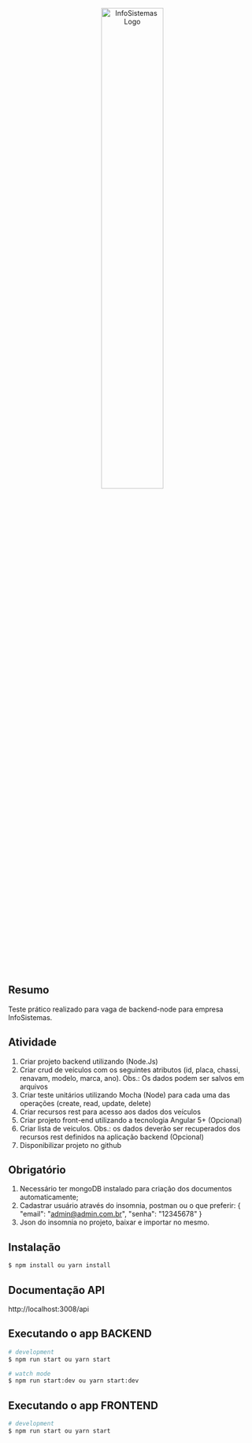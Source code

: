 <p align="center">
  <a href="https://user-images.githubusercontent.com/49397996/188907876-43346ace-bc3f-45b8-b127-67571da118df.png" target="blank"><img src="https://user-images.githubusercontent.com/49397996/188907876-43346ace-bc3f-45b8-b127-67571da118df.png" width="50%" alt="InfoSistemas Logo" /></a>
</p>

## Resumo
Teste prático realizado para vaga de backend-node para empresa InfoSistemas.


## Atividade

1. Criar projeto backend utilizando (Node.Js)
2. Criar crud de veículos com os seguintes atributos (id, placa, chassi, renavam, modelo, marca, ano). Obs.: Os dados podem ser salvos em arquivos
3. Criar teste unitários utilizando Mocha (Node) para cada uma das operações (create, read, update, delete)
4. Criar recursos rest para acesso aos dados dos veículos
5. Criar projeto front-end utilizando a tecnologia Angular 5+ (Opcional)
6. Criar lista de veiculos. Obs.: os dados deverão ser recuperados dos recursos rest definidos na aplicação backend (Opcional)
7. Disponibilizar projeto no github

## Obrigatório
1. Necessário ter mongoDB instalado para criação dos documentos automaticamente;
2. Cadastrar usuário através do insomnia, postman ou o que preferir: { "email": "admin@admin.com.br", "senha": "12345678" }
3. Json do insomnia no projeto, baixar e importar no mesmo.

## Instalação

```bash
$ npm install ou yarn install
```

## Documentação API
http://localhost:3008/api

## Executando o app BACKEND

```bash
# development
$ npm run start ou yarn start

# watch mode
$ npm run start:dev ou yarn start:dev
```

## Executando o app FRONTEND

```bash
# development
$ npm run start ou yarn start
